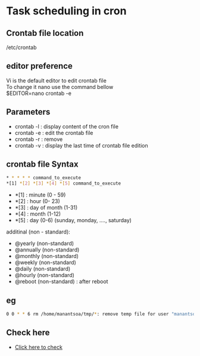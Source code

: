 # Task scheduling in cron
## Crontab file location 
/etc/crontab
## editor preference
Vi is the default editor to edit crontab file<br/>
To change it nano use the command bellow  <br/>
$EDITOR=nano crontab -e

## Parameters
- crontab -l : display content of the cron file<br/>
- crontab -e : edit the crontab file<br/>
- crontab -r : remove<br/>
- crontab -v : display the last time of crontab file edition <br/>

## crontab file Syntax
```bash
* * * * * command_to_execute
*[1] *[2] *[3] *[4] *[5] command_to_execute
```
- *[1] : minute (0 - 59) <br/>
- *[2]  : hour (0- 23)   <br/>
- *[3] : day of month (1-31) <br/>
- *[4] : month (1-12) <br/>
- *[5] : day (0-6) (sunday, monday, ...., saturday) <br/>

additinal (non - standard): <br/>
- @yearly	(non-standard)<br/>
- @annually	(non-standard)<br/>
- @monthly	(non-standard)<br/>
- @weekly	(non-standard)<br/>
- @daily	(non-standard)<br/>
- @hourly	(non-standard)<br/>
- @reboot	(non-standard) : after reboot <br/>

## eg
```bash
0 0 * * 6 rm /home/manantsoa/tmp/*: remove temp file for user "manantsoa" At 00:00 on Saturday
```
## Check here
* [Click here to check](https://crontab.guru/)
